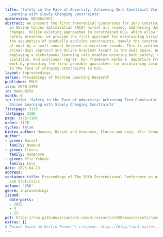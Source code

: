 ```yaml
---
title: 'Safety in the Face of Adversity: Achieving Zero Constraint Violation in Online
  Learning with Slowly Changing Constraints'
openreview: UEU6hsCWCC
abstract: We present the first theoretical guarantees for zero constraint violation
  in Online Convex Optimization (OCO) across all rounds, addressing dynamic constraint
  changes. Unlike existing approaches in constrained OCO, which allow for occasional
  safety breaches, we provide the first approach for maintaining strict safety under
  the assumption of gradually evolving constraints, namely the constraints change
  at most by a small amount between consecutive rounds. This is achieved through a
  primal-dual approach and Online Gradient Ascent in the dual space. We show that
  employing a dichotomous learning rate enables ensuring both safety, via zero constraint
  violation, and sublinear regret. Our framework marks a  departure from previous
  work by providing the first provable guarantees for maintaining absolute safety
  in the face of changing constraints in OCO.
layout: inproceedings
series: Proceedings of Machine Learning Research
publisher: PMLR
issn: 2640-3498
id: hamoud25a
month: 0
tex_title: 'Safety in the Face of Adversity: Achieving Zero Constraint Violation in
  Online Learning with Slowly Changing Constraints'
firstpage: 3178
lastpage: 3186
page: 3178-3186
order: 3178
cycles: false
bibtex_author: Hamoud, Bassel and Usmanova, Ilnura and Levy, Kfir Yehuda
author:
- given: Bassel
  family: Hamoud
- given: Ilnura
  family: Usmanova
- given: Kfir Yehuda
  family: Levy
date: 2025-04-23
address:
container-title: Proceedings of The 28th International Conference on Artificial Intelligence
  and Statistics
volume: '258'
genre: inproceedings
issued:
  date-parts:
  - 2025
  - 4
  - 23
pdf: https://raw.githubusercontent.com/mlresearch/v258/main/assets/hamoud25a/hamoud25a.pdf
extras: []
# Format based on Martin Fenner's citeproc: https://blog.front-matter.io/posts/citeproc-yaml-for-bibliographies/
---
```


